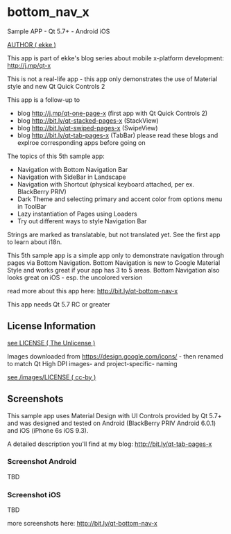 # bottom_nav_x
Sample APP - Qt 5.7+ - Android iOS

[AUTHOR ( ekke )](AUTHOR.md)

This app is part of ekke's blog series about mobile x-platform development:
http://j.mp/qt-x

This is not a real-life app - this app only demonstrates the use of Material style and new Qt Quick Controls 2

This app is a follow-up to
* blog http://j.mp/qt-one-page-x (first app with Qt Quick Controls 2)
* blog http://bit.ly/qt-stacked-pages-x (StackView)
* blog http://bit.ly/qt-swiped-pages-x (SwipeView)
* blog http://bit.ly/qt-tab-pages-x (TabBar)
please read these blogs and explroe corresponding apps before going on

The topics of this 5th sample app:

* Navigation with Bottom Navigation Bar
* Navigation with SideBar in Landscape
* Navigation with Shortcut (physical keyboard attached, per ex. BlackBerry PRIV)
* Dark Theme and selecting primary and accent color from options menu in ToolBar
* Lazy instantiation of Pages using Loaders
* Try out different ways to style Navigation Bar

Strings are marked as translatable, but not translated yet. See the first app to learn about i18n.

This 5th sample app is a simple app only to demonstrate navigation through pages via Bottom Navigation.
Bottom Navigation is new to Google Material Style and works great if your app has 3 to 5 areas.
Bottom Navigation also looks great on iOS - esp. the uncolored version
 
read more about this app here:
http://bit.ly/qt-bottom-nav-x

This app needs Qt 5.7 RC or greater

## License Information
[see LICENSE ( The Unlicense )](LICENSE)

Images downloaded from https://design.google.com/icons/ - then renamed to match Qt High DPI images- and project-specific- naming

[see /images/LICENSE ( cc-by )](images/LICENSE)

## Screenshots
This sample app uses Material Design with UI Controls provided by Qt 5.7+ and was designed and tested on Android (BlackBerry PRIV Android 6.0.1) and iOS (iPhone 6s iOS 9.3).

A detailed description you'll find at my blog: http://bit.ly/qt-tab-pages-x

### Screenshot Android
TBD

### Screenshot iOS
TBD

more screenshots here:
http://bit.ly/qt-bottom-nav-x
